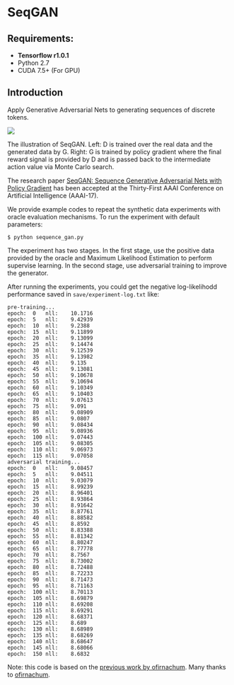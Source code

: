 # SeqGAN

## Requirements: 
* **Tensorflow r1.0.1**
* Python 2.7
* CUDA 7.5+ (For GPU)

## Introduction
Apply Generative Adversarial Nets to generating sequences of discrete tokens.

![](https://github.com/LantaoYu/SeqGAN/blob/master/figures/seqgan.png)

The illustration of SeqGAN. Left: D is trained over the real data and the generated data by G. Right: G is trained by policy gradient where the final reward signal is provided by D and is passed back to the intermediate action value via Monte Carlo search.  

The research paper [SeqGAN: Sequence Generative Adversarial Nets with Policy Gradient](http://arxiv.org/abs/1609.05473) has been accepted at the Thirty-First AAAI Conference on Artificial Intelligence (AAAI-17).

We provide example codes to repeat the synthetic data experiments with oracle evaluation mechanisms.
To run the experiment with default parameters:
```
$ python sequence_gan.py
```
The experiment has two stages. In the first stage, use the positive data provided by the oracle and Maximum Likelihood Estimation to perform supervise learning. In the second stage, use adversarial training to improve the generator.

After running the experiments, you could get the negative log-likelihodd performance saved in `save/experiment-log.txt` like:
```
pre-training...
epoch:	0	nll:	10.1716
epoch:	5	nll:	9.42939
epoch:	10	nll:	9.2388
epoch:	15	nll:	9.11899
epoch:	20	nll:	9.13099
epoch:	25	nll:	9.14474
epoch:	30	nll:	9.12539
epoch:	35	nll:	9.13982
epoch:	40	nll:	9.135
epoch:	45	nll:	9.13081
epoch:	50	nll:	9.10678
epoch:	55	nll:	9.10694
epoch:	60	nll:	9.10349
epoch:	65	nll:	9.10403
epoch:	70	nll:	9.07613
epoch:	75	nll:	9.091
epoch:	80	nll:	9.08909
epoch:	85	nll:	9.0807
epoch:	90	nll:	9.08434
epoch:	95	nll:	9.08936
epoch:	100	nll:	9.07443
epoch:	105	nll:	9.08305
epoch:	110	nll:	9.06973
epoch:	115	nll:	9.07058
adversarial training...
epoch:	0	nll:	9.08457
epoch:	5	nll:	9.04511
epoch:	10	nll:	9.03079
epoch:	15	nll:	8.99239
epoch:	20	nll:	8.96401
epoch:	25	nll:	8.93864
epoch:	30	nll:	8.91642
epoch:	35	nll:	8.87761
epoch:	40	nll:	8.88582
epoch:	45	nll:	8.8592
epoch:	50	nll:	8.83388
epoch:	55	nll:	8.81342
epoch:	60	nll:	8.80247
epoch:	65	nll:	8.77778
epoch:	70	nll:	8.7567
epoch:	75	nll:	8.73002
epoch:	80	nll:	8.72488
epoch:	85	nll:	8.72233
epoch:	90	nll:	8.71473
epoch:	95	nll:	8.71163
epoch:	100	nll:	8.70113
epoch:	105	nll:	8.69879
epoch:	110	nll:	8.69208
epoch:	115	nll:	8.69291
epoch:	120	nll:	8.68371
epoch:	125	nll:	8.689
epoch:	130	nll:	8.68989
epoch:	135	nll:	8.68269
epoch:	140	nll:	8.68647
epoch:	145	nll:	8.68066
epoch:	150	nll:	8.6832
```

Note: this code is based on the [previous work by ofirnachum](https://github.com/ofirnachum/sequence_gan). Many thanks to [ofirnachum](https://github.com/ofirnachum).
